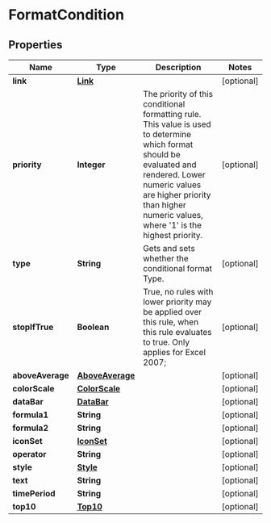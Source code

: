 
# FormatCondition

## Properties
Name | Type | Description | Notes
------------ | ------------- | ------------- | -------------
**link** | [**Link**](Link.md) |  |  [optional]
**priority** | **Integer** | The priority of this conditional formatting rule. This value is used to determine     which format should be evaluated and rendered. Lower numeric values are higher     priority than higher numeric values, where &#39;1&#39; is the highest priority. |  [optional]
**type** | **String** | Gets and sets whether the conditional format Type.              |  [optional]
**stopIfTrue** | **Boolean** | True, no rules with lower priority may be applied over this rule, when this     rule evaluates to true.  Only applies for Excel 2007; |  [optional]
**aboveAverage** | [**AboveAverage**](AboveAverage.md) |  |  [optional]
**colorScale** | [**ColorScale**](ColorScale.md) |  |  [optional]
**dataBar** | [**DataBar**](DataBar.md) |  |  [optional]
**formula1** | **String** |  |  [optional]
**formula2** | **String** |  |  [optional]
**iconSet** | [**IconSet**](IconSet.md) |  |  [optional]
**operator** | **String** |  |  [optional]
**style** | [**Style**](Style.md) |  |  [optional]
**text** | **String** |  |  [optional]
**timePeriod** | **String** |  |  [optional]
**top10** | [**Top10**](Top10.md) |  |  [optional]



